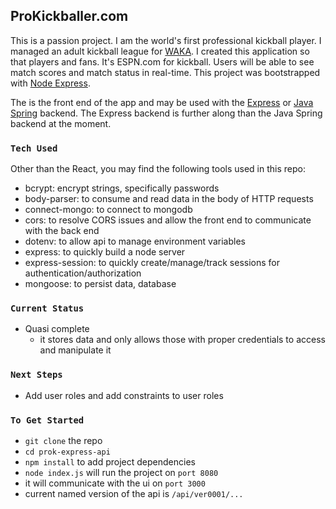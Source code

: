## ProKickballer.com
This is a passion project. I am the world's first professional kickball player. I managed an adult kickball league for [WAKA](http://bit.ly/2Z3kKuw). I created this application so that players and fans. It's ESPN.com for kickball. Users will be able to see match scores and match status in real-time.
This project was bootstrapped with [Node Express](http://bit.ly/2U6uy33).

The is the front end of the app and may be used with the [Express](http://bit.ly/2YnxYln) or [Java Spring](http://bit.ly/2Z1VZyT) backend. The Express backend is further along than the Java Spring backend at the moment.

### `Tech Used`
Other than the React, you may find the following tools used in this repo:
- bcrypt: encrypt strings, specifically passwords
- body-parser: to consume and read data in the body of HTTP requests
- connect-mongo: to connect to mongodb
- cors: to resolve CORS issues and allow the front end to communicate with the back end
- dotenv: to allow api to manage environment variables
- express: to quickly build a node server
- express-session: to quickly create/manage/track sessions for authentication/authorization
- mongoose: to persist data, database

### `Current Status`
- Quasi complete
  - it stores data and only allows those with proper credentials to access and manipulate it

### `Next Steps`
- Add user roles and add constraints to user roles

### `To Get Started`
- `git clone` the repo
- `cd prok-express-api`
- `npm install` to add project dependencies
- `node index.js` will run the project on `port 8080`
- it will communicate with the ui on `port 3000`
- current named version of the api is `/api/ver0001/...`
